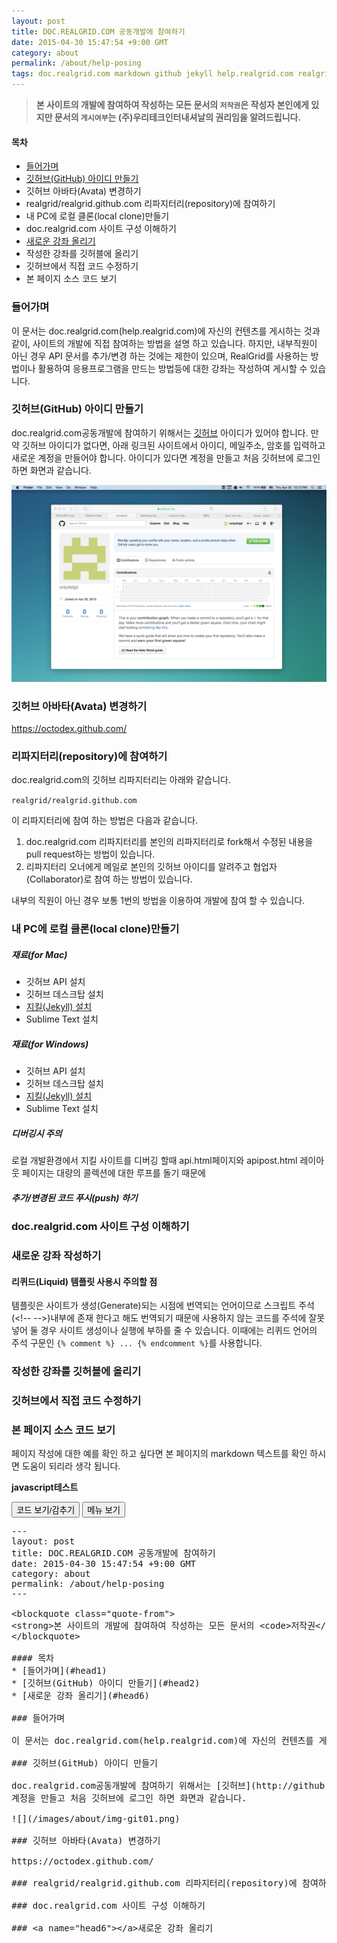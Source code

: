 ```yaml
---
layout: post
title: DOC.REALGRID.COM 공동개발에 참여하기
date: 2015-04-30 15:47:54 +9:00 GMT
category: about
permalink: /about/help-posing
tags: doc.realgrid.com markdown github jekyll help.realgrid.com realgrid
---
```


<blockquote class="quote-from">
<strong>본 사이트의 개발에 참여하여 작성하는 모든 문서의 <code>저작권</code>은 작성자 본인에게 있지만 문서의 <code>게시여부</code>는 (주)우리테크인터내셔날의 권리임을 알려드립니다.</strong>
</blockquote>

#### 목차
* [들어가며](#head1)
* [깃허브(GitHub) 아이디 만들기](#head2)
* 깃허브 아바타(Avata) 변경하기
* realgrid/realgrid.github.com 리파지터리(repository)에 참여하기
* 내 PC에 로컬 클론(local clone)만들기
* doc.realgrid.com 사이트 구성 이해하기
* [새로운 강좌 올리기](#head6)
* 작성한 강좌를 깃허블에 올리기
* 깃허브에서 직접 코드 수정하기
* 본 페이지 소스 코드 보기


### 들어가며

이 문서는 doc.realgrid.com(help.realgrid.com)에 자신의 컨텐츠를 게시하는 것과 같이, 사이트의 개발에 직접 참여하는 방법을 설명 하고 있습니다. 하지만, 내부직원이 아닌 경우 API 문서를 추가/변경 하는 것에는 제한이 있으며, RealGrid를 사용하는 방법이나 활용하여 응용프로그램을 만드는 방법등에 대한 강좌는 작성하여 게시할 수 있습니다.

### 깃허브(GitHub) 아이디 만들기
doc.realgrid.com공동개발에 참여하기 위해서는 [깃허브](http://github.com) 아이디가 있어야 합니다. 만약 깃허브 아이디가 없다면, 아래 링크된 사이트에서 아이디, 메일주소, 암호를 입력하고 새로운 계정을 만들어야 합니다. 아이디가 있다면 
계정을 만들고 처음 깃허브에 로그인 하면 화면과 같습니다.

![](/images/about/img-git01.png)

### 깃허브 아바타(Avata) 변경하기
https://octodex.github.com/

### 리파지터리(repository)에 참여하기
doc.realgrid.com의 깃허브 리파지터리는 아래와 같습니다.

`realgrid/realgrid.github.com`

이 리파지터리에 참여 하는 방법은 다음과 같습니다.
1. doc.realgrid.com 리파지터리를 본인의 리파지터리로 fork해서 수정된 내용을 pull request하는 방법이 있습니다.
2. 리파지터리 오너에게 메일로 본인의 깃허브 아이디를 알려주고 협업자(Collaborator)로 참여 하는 방법이 있습니다.

내부의 직원이 아닌 경우 보통 1번의 방법을 이용하여 개발에 참여 할 수 있습니다.

### 내 PC에 로컬 클론(local clone)만들기

##### 재료(for Mac)
* 깃허브 API 설치
* 깃허브 데스크탑 설치
* [지킬(Jekyll) 설치](http://jekyllrb-ko.github.io/docs/installation/)
* Sublime Text 설치

##### 재료(for Windows)
* 깃허브 API 설치
* 깃허브 데스크탑 설치
* [지킬(Jekyll) 설치](http://jekyllrb-ko.github.io/docs/installation/)
* Sublime Text 설치

##### 디버깅시 주의
로컬 개발환경에서 지킬 사이트를 디버깅 할때 api.html페이지와 apipost.html 레이아웃 페이지는 대량의 콜렉션에 대한 루프를 돌기 때문에 

##### 추가/변경된 코드 푸시(push) 하기


### doc.realgrid.com 사이트 구성 이해하기

### <a name="head6"></a>새로운 강좌 작성하기

#### 리퀴드(Liquid) 템플릿 사용시 주의할 점
템플릿은 사이트가 생성(Generate)되는 시점에 번역되는 언어이므로 스크립트 주석(&lt;!--  --&gt;)내부에 존재 한다고 해도 번역되기 때문에 사용하지 않는 코드를 주석에 잘못 넣어 둘 경우 사이트 생성이나 실행에 부하를 줄 수 있습니다. 이때에는 리퀴드 언어의 주석 구문인 `{% comment %} ... {% endcomment %}`를 사용합니다.

### 작성한 강좌를 깃허블에 올리기

### 깃허브에서 직접 코드 수정하기

### 본 페이지 소스 코드 보기

페이지 작성에 대한 예를 확인 하고 싶다면 본 페이지의 markdown 텍스트를 확인 하시면 도움이 되리라 생각 됩니다.

**javascript테스트**

<button type="button" class="btn btn-info" onclick="javascript:$('.prettyprint').toggle();">
  코드 보기/감추기
</button>

<script>
    $(document).ready( function() {
        $.ajaxSetup ({
            cache: false
        });

        $("#link").click( function(e) {
            e.preventDefault();

            var url = "/apisidemenu.html";
            $("#sidemenu").html("<p>loading...</p>").load(url);

        });
    });
</script>

<button type="button" id="link" class="btn btn-info">
  메뉴 보기
</button>

<div id="sidemenu"> </div>

<pre class="prettyprint">
---
layout: post
title: DOC.REALGRID.COM 공동개발에 참여하기
date: 2015-04-30 15:47:54 +9:00 GMT
category: about
permalink: /about/help-posing
---

&lt;blockquote class=&quot;quote-from&quot;&gt;
&lt;strong&gt;본 사이트의 개발에 참여하여 작성하는 모든 문서의 &lt;code&gt;저작권&lt;/code&gt;은 작성자 본인에게 있지만 문서의 &lt;code&gt;게시여부&lt;/code&gt;는 (주)우리테크인터내셔날의 권리임을 알려드립니다.&lt;/strong&gt;
&lt;/blockquote&gt;

#### 목차
* [들어가며](#head1)
* [깃허브(GitHub) 아이디 만들기](#head2)
* [새로운 강좌 올리기](#head6)

### 들어가며

이 문서는 doc.realgrid.com(help.realgrid.com)에 자신의 컨텐츠를 게시하는 것과 같이, 사이트의 개발에 직접 참여하는 방법을 설명 하고 있습니다. 하지만, 내부직원이 아닌 경우 API 문서를 추가/변경 하는 것에는 제한이 있으며, RealGrid를 사용하는 방법이나 활용하여 응용프로그램을 만드는 방법등에 대한 강좌는 작성하여 게시할 수 있습니다.

### 깃허브(GitHub) 아이디 만들기

doc.realgrid.com공동개발에 참여하기 위해서는 [깃허브](http://github.com) 아이디가 있어야 합니다. 만약 깃허브 아이디가 없다면, 아래 링크된 사이트에서 아이디, 메일주소, 암호를 입력하고 새로운 계정을 만들어야 합니다. 아이디가 있다면 
계정을 만들고 처음 깃허브에 로그인 하면 화면과 같습니다.

![](/images/about/img-git01.png)

### 깃허브 아바타(Avata) 변경하기

https://octodex.github.com/

### realgrid/realgrid.github.com 리파지터리(repository)에 참여하기

### doc.realgrid.com 사이트 구성 이해하기

### &lt;a name=&quot;head6&quot;&gt;&lt;/a&gt;새로운 강좌 올리기
</pre>